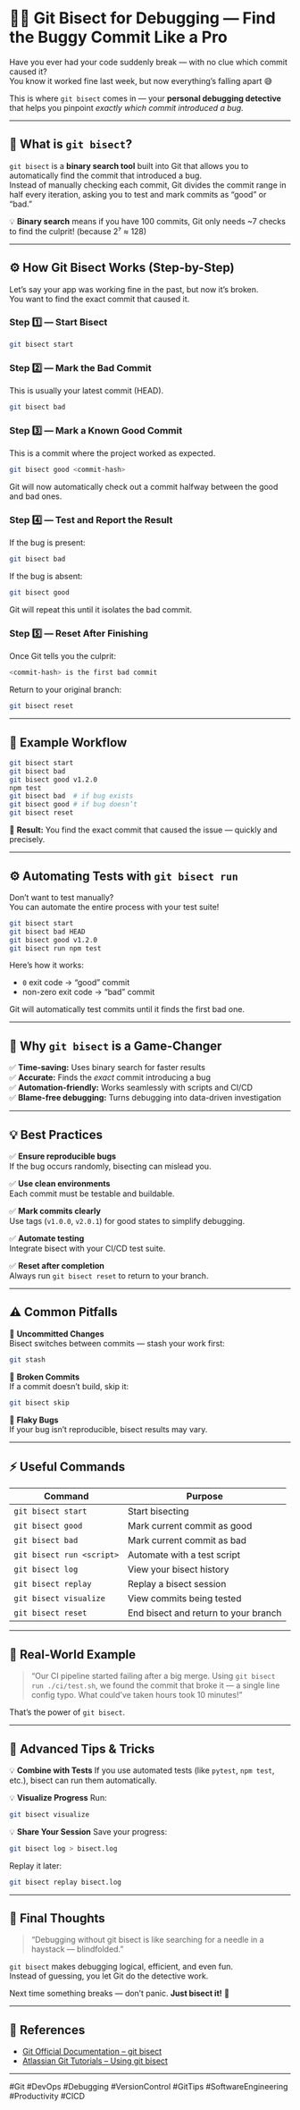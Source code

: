 # 🕵️‍♂️ Git Bisect for Debugging — Find the Buggy Commit Like a Pro

Have you ever had your code suddenly break — with no clue which commit caused it?  
You know it worked fine last week, but now everything’s falling apart 😅  

This is where `git bisect` comes in — your **personal debugging detective** that helps you pinpoint *exactly which commit introduced a bug.*

---

## 🧠 What is `git bisect`?

`git bisect` is a **binary search tool** built into Git that allows you to automatically find the commit that introduced a bug.  
Instead of manually checking each commit, Git divides the commit range in half every iteration, asking you to test and mark commits as “good” or “bad.”

💡 **Binary search** means if you have 100 commits, Git only needs ~7 checks to find the culprit! (because 2⁷ ≈ 128)

---

## ⚙️ How Git Bisect Works (Step-by-Step)

Let’s say your app was working fine in the past, but now it’s broken.  
You want to find the exact commit that caused it.

### Step 1️⃣ — Start Bisect
```bash
git bisect start
```

### Step 2️⃣ — Mark the Bad Commit
This is usually your latest commit (HEAD).
```bash
git bisect bad
```

### Step 3️⃣ — Mark a Known Good Commit
This is a commit where the project worked as expected.
```bash
git bisect good <commit-hash>
```

Git will now automatically check out a commit halfway between the good and bad ones.

### Step 4️⃣ — Test and Report the Result
If the bug is present:
```bash
git bisect bad
```
If the bug is absent:
```bash
git bisect good
```

Git will repeat this until it isolates the bad commit.

### Step 5️⃣ — Reset After Finishing
Once Git tells you the culprit:
```bash
<commit-hash> is the first bad commit
```

Return to your original branch:
```bash
git bisect reset
```

---

## 🧩 Example Workflow
```bash
git bisect start
git bisect bad
git bisect good v1.2.0
npm test
git bisect bad  # if bug exists
git bisect good # if bug doesn’t
git bisect reset
```

🎯 **Result:** You find the exact commit that caused the issue — quickly and precisely.

---

## ⚙️ Automating Tests with `git bisect run`

Don’t want to test manually?  
You can automate the entire process with your test suite!

```bash
git bisect start
git bisect bad HEAD
git bisect good v1.2.0
git bisect run npm test
```

Here’s how it works:
- `0` exit code → “good” commit  
- non-zero exit code → “bad” commit  

Git will automatically test commits until it finds the first bad one.

---

## 🧠 Why `git bisect` is a Game-Changer

✅ **Time-saving:** Uses binary search for faster results  
✅ **Accurate:** Finds the *exact* commit introducing a bug  
✅ **Automation-friendly:** Works seamlessly with scripts and CI/CD  
✅ **Blame-free debugging:** Turns debugging into data-driven investigation  

---

## 💡 Best Practices

✅ **Ensure reproducible bugs**  
If the bug occurs randomly, bisecting can mislead you.

✅ **Use clean environments**  
Each commit must be testable and buildable.

✅ **Mark commits clearly**  
Use tags (`v1.0.0`, `v2.0.1`) for good states to simplify debugging.

✅ **Automate testing**  
Integrate bisect with your CI/CD test suite.

✅ **Reset after completion**  
Always run `git bisect reset` to return to your branch.

---

## ⚠️ Common Pitfalls

🚫 **Uncommitted Changes**  
Bisect switches between commits — stash your work first:
```bash
git stash
```

🚫 **Broken Commits**  
If a commit doesn’t build, skip it:
```bash
git bisect skip
```

🚫 **Flaky Bugs**  
If your bug isn’t reproducible, bisect results may vary.

---

## ⚡ Useful Commands

| Command | Purpose |
|----------|----------|
| `git bisect start` | Start bisecting |
| `git bisect good` | Mark current commit as good |
| `git bisect bad` | Mark current commit as bad |
| `git bisect run <script>` | Automate with a test script |
| `git bisect log` | View your bisect history |
| `git bisect replay` | Replay a bisect session |
| `git bisect visualize` | View commits being tested |
| `git bisect reset` | End bisect and return to your branch |

---

## 🧩 Real-World Example

> “Our CI pipeline started failing after a big merge. Using `git bisect run ./ci/test.sh`, we found the commit that broke it — a single line config typo. What could’ve taken hours took 10 minutes!”

That’s the power of `git bisect`.  

---

## 🧰 Advanced Tips & Tricks

💡 **Combine with Tests**
If you use automated tests (like `pytest`, `npm test`, etc.), bisect can run them automatically.

💡 **Visualize Progress**
Run:
```bash
git bisect visualize
```

💡 **Share Your Session**
Save your progress:
```bash
git bisect log > bisect.log
```
Replay it later:
```bash
git bisect replay bisect.log
```

---

## 🧭 Final Thoughts

> “Debugging without git bisect is like searching for a needle in a haystack — blindfolded.”

`git bisect` makes debugging logical, efficient, and even fun.  
Instead of guessing, you let Git do the detective work.

Next time something breaks — don’t panic. **Just bisect it!** 🧩

---

## 🔖 References
- [Git Official Documentation – git bisect](https://git-scm.com/docs/git-bisect)
- [Atlassian Git Tutorials – Using git bisect](https://www.atlassian.com/git/tutorials/git-bisect)

---

#Git #DevOps #Debugging #VersionControl #GitTips #SoftwareEngineering #Productivity #CICD
